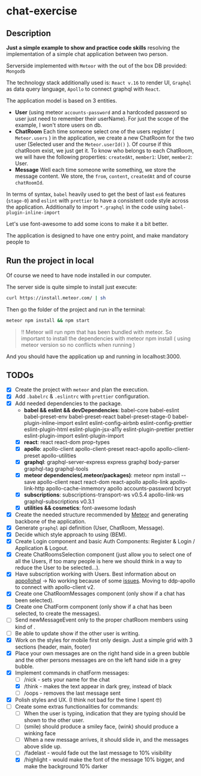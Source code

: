 # chat-exercise

## Description

**Just a simple example to show and practice code skills** resolving the implementation of a simple chat application between two person.

Serverside implemented with `Meteor` with the out of the box DB provided: `Mongodb`

The technology stack additionally used is: `React v.16` to render UI, `Graphql` as data query language, `Apollo` to connect graphql with `React`.

The application model is based on 3 entities.

* **User** (using meteor `accounts-password` and a hardcoded password so user just need to remember their userName). For just the scope of the example, I won't store users on db.
* **ChatRoom** Each time someone select one of the users register ( `Meteor.users` ) in the application, we create a new ChatRoom for the two user (Selected user and the `Meteor.userId()` ). Of course if this chatRoom exist, we just get it. To know who belongs to each ChatRoom, we will have the following properties: `createdAt`, `member1`: User, `member2`: User.
* **Message** Well each time someone write something, we store the message content. We store, the `from`, `content`, `createdAt` and of course `chatRoomId`.

In terms of syntax, `babel` heavily used to get the best of last `es6` features (`stage-0`) and `eslint` with `prettier` to have a consistent code style across the application. Additionally to import `*.graphql` in the code using `babel-plugin-inline-import`

Let's use font-awesome to add some icons to make it a bit better.

The application is designed to have one entry point, and make mandatory people to

## Run the project in local

Of course we need to have node installed in our computer.

The server side is quite simple to install just execute:

```bash
curl https://install.meteor.com/ | sh
```

Then go the folder of the project and run in the terminal:

```bash
meteor npm install && npm start
```

> !! Meteor will run npm that has been bundled with meteor. So important to install the dependencies with meteor npm install ( using meteor version so no conflicts when running )

And you should have the application up and running in localhost:3000.

## TODOs

* [x] Create the project with `meteor` and plan the execution.
* [x] Add `.babelrc` & `.eslintrc` with `prettier` configuration.
* [x] Add needed dependencies to the package.
  * **babel && eslint && devDependencies**: babel-core babel-eslint babel-preset-env babel-preset-react babel-preset-stage-0 babel-plugin-inline-import eslint eslint-config-airbnb eslint-config-prettier eslint-plugin-html eslint-plugin-jsx-a11y eslint-plugin-prettier prettier eslint-plugin-import eslint-plugin-import
  * [x] **react**: react react-dom prop-types
  * [x] **apollo**: apollo-client apollo-client-preset react-apollo apollo-client-preset apollo-utilities
  * [x] **graphql**: graphql-server-express express graphql body-parser graphql-tag graphql-tools
  * [x] **meteor dependencies(.meteor/packages)**: meteor npm install --save apollo-client react react-dom react-apollo apollo-link apollo-link-http apollo-cache-inmemory apollo accounts-password bcrypt
  * [x] **subscriptions**: subscriptions-transport-ws v0.5.4 apollo-link-ws graphql-subscriptions v0.3.1
  * [x] **utilities && cosmetics**: font-awesome lodash
* [x] Create the needed structure recommended by [Meteor](https://guide.meteor.com/structure.html#example-app-structure) and generating backbone of the application.
* [x] Generate `graphql` api definition (User, ChatRoom, Message).
* [x] Decide which style approach to using (BEM).
* [x] Create Login component and basic Auth Components: Register & Login / Application & Logout.
* [x] Create ChatRoomsSelection component (just allow you to select one of all the Users, if too many people is here we should think in a way to reduce the User to be selected...).
* [x] Have subscription working with Users. Best information about on [appollohql](https://www.apollographql.com/docs/react/recipes/meteor.html#Server-1) -> No working because of some [issues](https://github.com/apollographql/meteor-integration/issues/109). Moving to ddp-apollo to connect with apollo-client v2.
* [x] Create one ChatRoomMessages component (only show if a chat has been selected).
* [x] Create one ChatForm component (only show if a chat has been selected, to create the messages).
* [ ] Send newMessageEvent only to the proper chatRoom members using kind of .
* [ ] Be able to update show if the other user is writing.
* [x] Work on the styles for mobile first only design. Just a simple grid with 3 sections (header, main, footer)
* [x] Place your own messages are on the right hand side in a green bubble and the other persons messages are on the left hand side in a grey bubble.
* [x] Implement commands in chatForm messages:
  * [ ] /nick <name> - sets your name for the chat
  * [x] /think <message> - makes the text appear in dark grey, instead of black
  * [ ] /oops - removes the last message sent
* [x] Polish styles and UX. (I think not bad for the time I spent 🤓)
* [ ] Create some extras functionalities for commands:
  * [ ] When the user is typing, indication that they are typing should be shown to the other user.
  * [ ] (smile) should produce a smiley face, (wink) should produce a winking face
  * [ ] When a new message arrives, it should slide in, and the messages above slide up.
  * [ ] /fadelast - would fade out the last message to 10% visibility
  * [x] /highlight <message> - would make the font of the message 10% bigger, and make the background 10% darker
